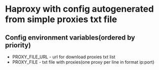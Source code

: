 # Haproxy with config autogenerated from simple proxies txt file

## Config environment variables(ordered by priority)

- PROXY_FILE_URL - url for download proxies txt list
- PROXY_FILE - txt file with proxies(one proxy per line in format ip:port)
